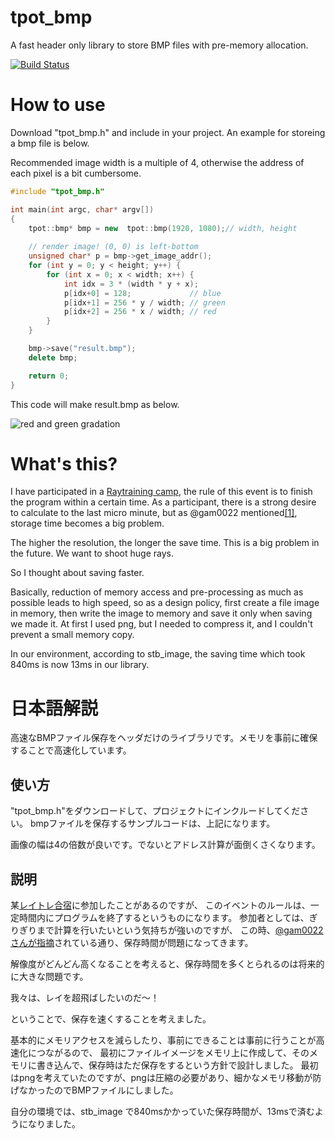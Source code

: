 # tpot_bmp
A fast header only library to store BMP files with pre-memory allocation.

[![Build Status](https://travis-ci.com/t-pot/tpot_bmp.svg?branch=master)](https://travis-ci.com/t-pot/tpot_bmp)

# How to use
Download "tpot_bmp.h" and include in your project.
An example for storeing a bmp file is below.

Recommended image width is a multiple of 4, otherwise the address of each pixel is a bit cumbersome.

```modified-sample.cpp
#include "tpot_bmp.h"

int main(int argc, char* argv[])
{
	tpot::bmp* bmp = new  tpot::bmp(1920, 1080);// width, height
	
	// render image! (0, 0) is left-bottom
	unsigned char* p = bmp->get_image_addr();
	for (int y = 0; y < height; y++) {
		for (int x = 0; x < width; x++) {
			int idx = 3 * (width * y + x);
			p[idx+0] = 128;             // blue
			p[idx+1] = 256 * y / width; // green
			p[idx+2] = 256 * x / width; // red
		}
	}

	bmp->save("result.bmp");
	delete bmp;

	return 0;
}
```
This code will make result.bmp as below.

![red and green gradation](test/sample.bmp)

# What's this?
I have participated in a [Raytraining camp](https://sites.google.com/site/raytracingcamp5/), the rule of this event is to finish the program within a certain time.
As a participant, there is a strong desire to calculate to the last micro minute, but as @gam0022 mentioned[[1]](https://gam0022.net/blog/2019/09/18/rtcamp7/#png%E3%81%AE%E3%82%A8%E3%83%B3%E3%82%B3%E3%83%BC%E3%83%89%E6%99%82%E9%96%93%E3%81%AE%E7%9F%AD%E7%B8%AE), storage time becomes a big problem.

The higher the resolution, the longer the save time. This is a big problem in the future.
We want to shoot huge rays.

So I thought about saving faster.


Basically, reduction of memory access and pre-processing as much as possible leads to high speed, 
so as a design policy, first create a file image in memory, then write the image to memory and save it only when saving we made it.
At first I used png, but I needed to compress it, and I couldn't prevent a small memory copy.

In our environment, according to stb_image, the saving time which took 840ms is now 13ms in our library.

# 日本語解説
高速なBMPファイル保存をヘッダだけのライブラリです。メモリを事前に確保することで高速化しています。

## 使い方

"tpot_bmp.h"をダウンロードして、プロジェクトにインクルードしてください。
bmpファイルを保存するサンプルコードは、上記になります。

画像の幅は4の倍数が良いです。でないとアドレス計算が面倒くさくなります。

## 説明
某[レイトレ合宿](https://sites.google.com/site/raytracingcamp5/)に参加したことがあるのですが、
このイベントのルールは、一定時間内にプログラムを終了するというものになります。
参加者としては、ぎりぎりまで計算を行いたいという気持ちが強いのですが、
この時、[@gam0022さんが指摘](https://gam0022.net/blog/2019/09/18/rtcamp7/#png%E3%81%AE%E3%82%A8%E3%83%B3%E3%82%B3%E3%83%BC%E3%83%89%E6%99%82%E9%96%93%E3%81%AE%E7%9F%AD%E7%B8%AE)されている通り、保存時間が問題になってきます。

解像度がどんどん高くなることを考えると、保存時間を多くとられるのは将来的に大きな問題です。

我々は、レイを超飛ばしたいのだ～！

ということで、保存を速くすることを考えました。

基本的にメモリアクセスを減らしたり、事前にできることは事前に行うことが高速化につながるので、
最初にファイルイメージをメモリ上に作成して、そのメモリに書き込んで、保存時はただ保存をするという方針で設計しました。
最初はpngを考えていたのですが、pngは圧縮の必要があり、細かなメモリ移動が防げなかったのでBMPファイルにしました。

自分の環境では、stb_image で840msかかっていた保存時間が、13msで済むようになりました。
